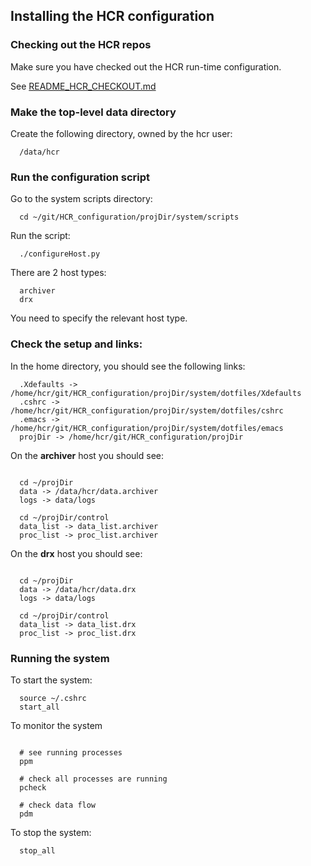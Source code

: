 ## Installing the HCR configuration

### Checking out the HCR repos

Make sure you have checked out the HCR run-time configuration.

See [README_HCR_CHECKOUT.md](./README_HCR_CHECKOUT.md)

### Make the top-level data directory

Create the following directory, owned by the hcr user:

```
  /data/hcr
```

### Run the configuration script

Go to the system scripts directory:

```
  cd ~/git/HCR_configuration/projDir/system/scripts
```

Run the script:

```
  ./configureHost.py
```

There are 2 host types:

```
  archiver
  drx
```

You need to specify the relevant host type.

### Check the setup and links:

In the home directory, you should see the following links:

```
  .Xdefaults -> /home/hcr/git/HCR_configuration/projDir/system/dotfiles/Xdefaults
  .cshrc -> /home/hcr/git/HCR_configuration/projDir/system/dotfiles/cshrc
  .emacs -> /home/hcr/git/HCR_configuration/projDir/system/dotfiles/emacs
  projDir -> /home/hcr/git/HCR_configuration/projDir
```

On the **archiver** host you should see:


```

  cd ~/projDir
  data -> /data/hcr/data.archiver
  logs -> data/logs

  cd ~/projDir/control
  data_list -> data_list.archiver
  proc_list -> proc_list.archiver

```

On the **drx** host you should see:


```

  cd ~/projDir
  data -> /data/hcr/data.drx
  logs -> data/logs

  cd ~/projDir/control
  data_list -> data_list.drx
  proc_list -> proc_list.drx

```

### Running the system

To start the system:

```
  source ~/.cshrc
  start_all
```

To monitor the system

```

  # see running processes
  ppm

  # check all processes are running
  pcheck

  # check data flow
  pdm

```

To stop the system:

```
  stop_all
```


